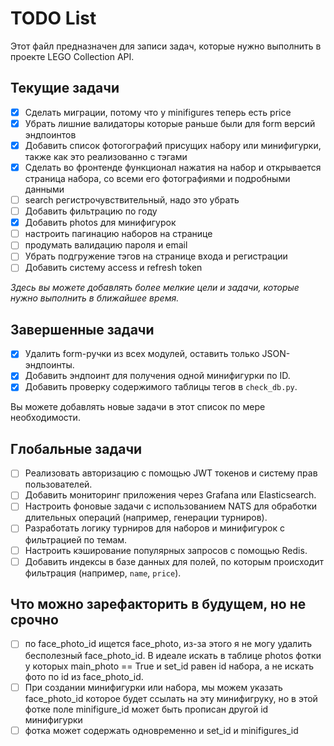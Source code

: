 # TODO List

Этот файл предназначен для записи задач, которые нужно выполнить в проекте LEGO Collection API.

## Текущие задачи

- [x] Сделать миграции, потому что у minifigures теперь есть price
- [x] Убрать лишние валидаторы которые раньше были для form версий эндпоинтов
- [x] Добавить список фотогографий присущих набору или минифигурки, также как это реализованно с тэгами
- [x] Сделать во фронтенде функционал нажатия на набор и открывается страница набора, со всеми его фотографиями и подробными данными
- [ ] search регистрочувствительный, надо это убрать
- [ ] Добавить фильтрацию по году
- [x] Добавить photos для минифигурок
- [ ] настроить пагинацию наборов на странице
- [ ] продумать валидацию пароля и email
- [ ] Убрать подгружение тэгов на странице входа и регистрации
- [ ] Добавить систему access и refresh token

_Здесь вы можете добавлять более мелкие цели и задачи, которые нужно выполнить в ближайшее время._

## Завершенные задачи

- [x] Удалить form-ручки из всех модулей, оставить только JSON-эндпоинты.
- [x] Добавить эндпоинт для получения одной минифигурки по ID.
- [x] Добавить проверку содержимого таблицы тегов в `check_db.py`.

Вы можете добавлять новые задачи в этот список по мере необходимости.

## Глобальные задачи

- [ ] Реализовать авторизацию с помощью JWT токенов и систему прав пользователей.
- [ ] Добавить мониторинг приложения через Grafana или Elasticsearch.
- [ ] Настроить фоновые задачи с использованием NATS для обработки длительных операций (например, генерации турниров).
- [ ] Разработать логику турниров для наборов и минифигурок с фильтрацией по темам.
- [ ] Настроить кэширование популярных запросов с помощью Redis.
- [ ] Добавить индексы в базе данных для полей, по которым происходит фильтрация (например, `name`, `price`).

## Что можно зарефакторить в будущем, но не срочно

- [ ] по face_photo_id ищется face_photo, из-за этого я не могу удалить бесполезный face_photo_id. В идеале искать в таблице photos фотки у которых main_photo == True и set_id равен id набора, а не искать фото по id из face_photo_id.
- [ ] При создании минифигурки или набора, мы можем указать face_photo_id которое будет ссылать на эту минифигруку, но в этой фотке поле minifigure_id может быть прописан другой id минифигурки
- [ ] фотка может содержать одновременно и set_id и minifigures_id
